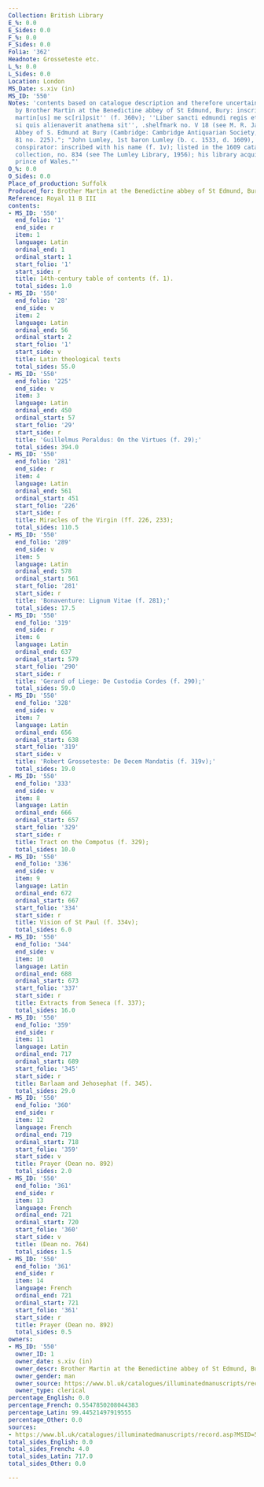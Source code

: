 ```yaml
---
Collection: British Library
E_%: 0.0
E_Sides: 0.0
F_%: 0.0
F_Sides: 0.0
Folia: '362'
Headnote: Grosseteste etc.
L_%: 0.0
L_Sides: 0.0
Location: London
MS_Date: s.xiv (in)
MS_ID: '550'
Notes: 'contents based on catalogue description and therefore uncertain; "Written
  by Brother Martin at the Benedictine abbey of St Edmund, Bury: inscribed: ''Fr[ater]
  martin[us] me sc[ri]psit'' (f. 360v); ''Liber sancti edmundi regis et martiris,
  si quis alienaverit anathema sit'', .shelfmark no. V 18 (see M. R. James, On the
  Abbey of S. Edmund at Bury (Cambridge: Cambridge Antiquarian Society, 1895), p.
  81 no. 225)."; "John Lumley, 1st baron Lumley (b. c. 1533, d. 1609), collector and
  conspirator: inscribed with his name (f. 1v); listed in the 1609 catalogue of his
  collection, no. 834 (see The Lumley Library, 1956); his library acquired by Henry,
  prince of Wales."'
O_%: 0.0
O_Sides: 0.0
Place_of_production: Suffolk
Produced_for: Brother Martin at the Benedictine abbey of St Edmund, Bury
Reference: Royal 11 B III
contents:
- MS_ID: '550'
  end_folio: '1'
  end_side: r
  item: 1
  language: Latin
  ordinal_end: 1
  ordinal_start: 1
  start_folio: '1'
  start_side: r
  title: 14th-century table of contents (f. 1).
  total_sides: 1.0
- MS_ID: '550'
  end_folio: '28'
  end_side: v
  item: 2
  language: Latin
  ordinal_end: 56
  ordinal_start: 2
  start_folio: '1'
  start_side: v
  title: Latin theological texts
  total_sides: 55.0
- MS_ID: '550'
  end_folio: '225'
  end_side: v
  item: 3
  language: Latin
  ordinal_end: 450
  ordinal_start: 57
  start_folio: '29'
  start_side: r
  title: 'Guillelmus Peraldus: On the Virtues (f. 29);'
  total_sides: 394.0
- MS_ID: '550'
  end_folio: '281'
  end_side: r
  item: 4
  language: Latin
  ordinal_end: 561
  ordinal_start: 451
  start_folio: '226'
  start_side: r
  title: Miracles of the Virgin (ff. 226, 233);
  total_sides: 110.5
- MS_ID: '550'
  end_folio: '289'
  end_side: v
  item: 5
  language: Latin
  ordinal_end: 578
  ordinal_start: 561
  start_folio: '281'
  start_side: r
  title: 'Bonaventure: Lignum Vitae (f. 281);'
  total_sides: 17.5
- MS_ID: '550'
  end_folio: '319'
  end_side: r
  item: 6
  language: Latin
  ordinal_end: 637
  ordinal_start: 579
  start_folio: '290'
  start_side: r
  title: 'Gerard of Liege: De Custodia Cordes (f. 290);'
  total_sides: 59.0
- MS_ID: '550'
  end_folio: '328'
  end_side: v
  item: 7
  language: Latin
  ordinal_end: 656
  ordinal_start: 638
  start_folio: '319'
  start_side: v
  title: 'Robert Grosseteste: De Decem Mandatis (f. 319v);'
  total_sides: 19.0
- MS_ID: '550'
  end_folio: '333'
  end_side: v
  item: 8
  language: Latin
  ordinal_end: 666
  ordinal_start: 657
  start_folio: '329'
  start_side: r
  title: Tract on the Compotus (f. 329);
  total_sides: 10.0
- MS_ID: '550'
  end_folio: '336'
  end_side: v
  item: 9
  language: Latin
  ordinal_end: 672
  ordinal_start: 667
  start_folio: '334'
  start_side: r
  title: Vision of St Paul (f. 334v);
  total_sides: 6.0
- MS_ID: '550'
  end_folio: '344'
  end_side: v
  item: 10
  language: Latin
  ordinal_end: 688
  ordinal_start: 673
  start_folio: '337'
  start_side: r
  title: Extracts from Seneca (f. 337);
  total_sides: 16.0
- MS_ID: '550'
  end_folio: '359'
  end_side: r
  item: 11
  language: Latin
  ordinal_end: 717
  ordinal_start: 689
  start_folio: '345'
  start_side: r
  title: Barlaam and Jehosephat (f. 345).
  total_sides: 29.0
- MS_ID: '550'
  end_folio: '360'
  end_side: r
  item: 12
  language: French
  ordinal_end: 719
  ordinal_start: 718
  start_folio: '359'
  start_side: v
  title: Prayer (Dean no. 892)
  total_sides: 2.0
- MS_ID: '550'
  end_folio: '361'
  end_side: r
  item: 13
  language: French
  ordinal_end: 721
  ordinal_start: 720
  start_folio: '360'
  start_side: v
  title: (Dean no. 764)
  total_sides: 1.5
- MS_ID: '550'
  end_folio: '361'
  end_side: r
  item: 14
  language: French
  ordinal_end: 721
  ordinal_start: 721
  start_folio: '361'
  start_side: r
  title: Prayer (Dean no. 892)
  total_sides: 0.5
owners:
- MS_ID: '550'
  owner_ID: 1
  owner_date: s.xiv (in)
  owner_descr: Brother Martin at the Benedictine abbey of St Edmund, Bury
  owner_gender: man
  owner_source: https://www.bl.uk/catalogues/illuminatedmanuscripts/record.asp?MSID=5418&CollID=16&NStart=110203
  owner_type: clerical
percentage_English: 0.0
percentage_French: 0.5547850208044383
percentage_Latin: 99.44521497919555
percentage_Other: 0.0
sources:
- https://www.bl.uk/catalogues/illuminatedmanuscripts/record.asp?MSID=5418&CollID=16&NStart=110203
total_sides_English: 0.0
total_sides_French: 4.0
total_sides_Latin: 717.0
total_sides_Other: 0.0

---
```

